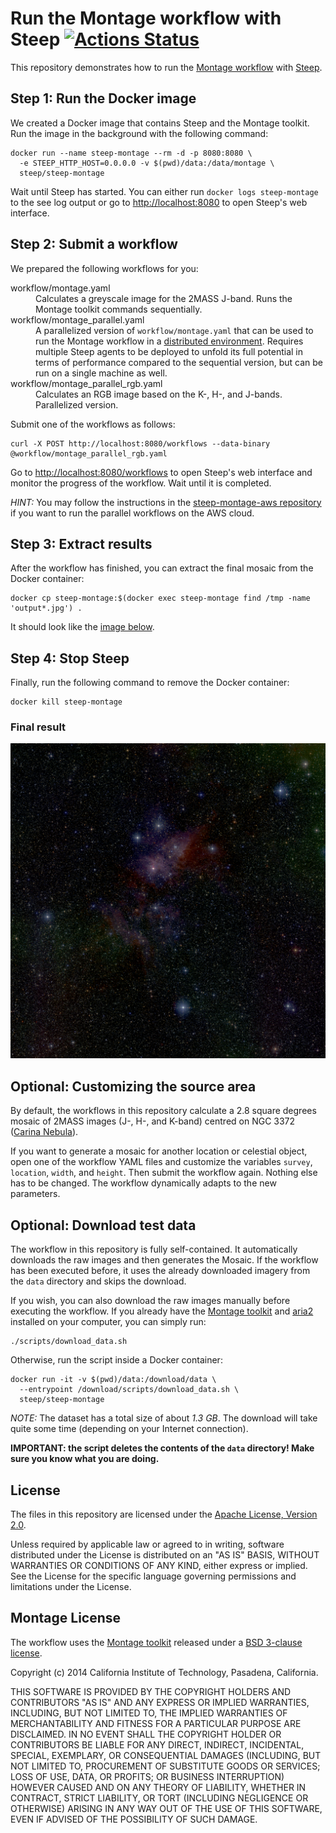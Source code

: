 # Run the Montage workflow with Steep [![Actions Status](https://github.com/steep-wms/steep-montage/workflows/CI/badge.svg)](https://github.com/steep-wms/steep-montage/actions)

This repository demonstrates how to run the
[Montage workflow](http://montage.ipac.caltech.edu/) with
[Steep](https://github.com/steep-wms/steep).

## Step 1: Run the Docker image

We created a Docker image that contains Steep and the Montage toolkit. Run the
image in the background with the following command:

    docker run --name steep-montage --rm -d -p 8080:8080 \
      -e STEEP_HTTP_HOST=0.0.0.0 -v $(pwd)/data:/data/montage \
      steep/steep-montage

Wait until Steep has started. You can either run `docker logs steep-montage`
to the see log output or go to <http://localhost:8080> to open Steep's web
interface.

## Step 2: Submit a workflow

We prepared the following workflows for you:

<dl>
<dt>workflow/montage.yaml</dt>
<dd>Calculates a greyscale image for the 2MASS J-band. Runs the Montage toolkit commands sequentially.</dd>
<dt>workflow/montage_parallel.yaml</dt>
<dd>A parallelized version of <code>workflow/montage.yaml</code> that can be used to run the Montage workflow in a <a href="https://github.com/steep-wms/steep-montage-aws">distributed environment</a>. Requires multiple Steep agents to be deployed to unfold its full potential in terms of performance compared to the sequential version, but can be run on a single machine as well.</dd>
<dt>workflow/montage_parallel_rgb.yaml</dt>
<dd>Calculates an RGB image based on the K-, H-, and J-bands. Parallelized version.</dd>
</dl>

Submit one of the workflows as follows:

    curl -X POST http://localhost:8080/workflows --data-binary @workflow/montage_parallel_rgb.yaml

Go to <http://localhost:8080/workflows> to open Steep's web interface and
monitor the progress of the workflow. Wait until it is completed.

*HINT:* You may follow the instructions in the
[steep-montage-aws repository](https://github.com/steep-wms/steep-montage-aws)
if you want to run the parallel workflows on the AWS cloud.

## Step 3: Extract results

After the workflow has finished, you can extract the final mosaic from the Docker
container:

    docker cp steep-montage:$(docker exec steep-montage find /tmp -name 'output*.jpg') .

It should look like the [image below](#final-result).

## Step 4: Stop Steep

Finally, run the following command to remove the Docker container:

    docker kill steep-montage

### Final result

![Carina Nebula](result_rgb.jpg "Carina Nebula")

## Optional: Customizing the source area

By default, the workflows in this repository calculate a 2.8
square degrees mosaic of 2MASS images (J-, H-, and K-band) centred on
NGC 3372 ([Carina Nebula](https://en.wikipedia.org/wiki/Carina_Nebula)).

If you want to generate a mosaic for another location or celestial object,
open one of the workflow YAML files and customize the variables `survey`,
`location`, `width`, and `height`. Then submit the workflow again. Nothing else
has to be changed. The workflow dynamically adapts to the new parameters.

## Optional: Download test data

The workflow in this repository is fully self-contained. It automatically
downloads the raw images and then generates the Mosaic. If the workflow has
been executed before, it uses the already downloaded imagery from the `data`
directory and skips the download.

If you wish, you can also download the raw images manually before executing the
workflow. If you already have the [Montage toolkit](https://github.com/Caltech-IPAC/Montage)
and [aria2](https://aria2.github.io/) installed on your computer, you can simply run:

    ./scripts/download_data.sh

Otherwise, run the script inside a Docker container:

    docker run -it -v $(pwd)/data:/download/data \
      --entrypoint /download/scripts/download_data.sh \
      steep/steep-montage

*NOTE:* The dataset has a total size of about *1.3 GB*. The download will take
quite some time (depending on your Internet connection).

**IMPORTANT: the script deletes the contents of the `data` directory! Make sure
you know what you are doing.**

## License

The files in this repository are licensed under the
[Apache License, Version 2.0](http://www.apache.org/licenses/LICENSE-2.0).

Unless required by applicable law or agreed to in writing, software
distributed under the License is distributed on an "AS IS" BASIS,
WITHOUT WARRANTIES OR CONDITIONS OF ANY KIND, either express or implied.
See the License for the specific language governing permissions and
limitations under the License.

## Montage License

The workflow uses the [Montage toolkit](https://github.com/Caltech-IPAC/Montage)
released under a [BSD 3-clause license](https://github.com/Caltech-IPAC/Montage/blob/master/LICENSE).

Copyright (c) 2014 California Institute of Technology, Pasadena, California.

THIS SOFTWARE IS PROVIDED BY THE COPYRIGHT HOLDERS AND CONTRIBUTORS "AS IS" AND
ANY EXPRESS OR IMPLIED WARRANTIES, INCLUDING, BUT NOT LIMITED TO, THE IMPLIED
WARRANTIES OF MERCHANTABILITY AND FITNESS FOR A PARTICULAR PURPOSE ARE
DISCLAIMED. IN NO EVENT SHALL THE COPYRIGHT HOLDER OR CONTRIBUTORS BE LIABLE
FOR ANY DIRECT, INDIRECT, INCIDENTAL, SPECIAL, EXEMPLARY, OR CONSEQUENTIAL
DAMAGES (INCLUDING, BUT NOT LIMITED TO, PROCUREMENT OF SUBSTITUTE GOODS OR
SERVICES; LOSS OF USE, DATA, OR PROFITS; OR BUSINESS INTERRUPTION) HOWEVER
CAUSED AND ON ANY THEORY OF LIABILITY, WHETHER IN CONTRACT, STRICT LIABILITY,
OR TORT (INCLUDING NEGLIGENCE OR OTHERWISE) ARISING IN ANY WAY OUT OF THE USE
OF THIS SOFTWARE, EVEN IF ADVISED OF THE POSSIBILITY OF SUCH DAMAGE.
